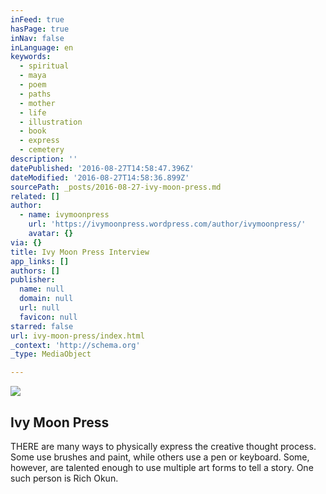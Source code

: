 ```yaml
---
inFeed: true
hasPage: true
inNav: false
inLanguage: en
keywords:
  - spiritual
  - maya
  - poem
  - paths
  - mother
  - life
  - illustration
  - book
  - express
  - cemetery
description: ''
datePublished: '2016-08-27T14:58:47.396Z'
dateModified: '2016-08-27T14:58:36.899Z'
sourcePath: _posts/2016-08-27-ivy-moon-press.md
related: []
author:
  - name: ivymoonpress
    url: 'https://ivymoonpress.wordpress.com/author/ivymoonpress/'
    avatar: {}
via: {}
title: Ivy Moon Press Interview
app_links: []
authors: []
publisher:
  name: null
  domain: null
  url: null
  favicon: null
starred: false
url: ivy-moon-press/index.html
_context: 'http://schema.org'
_type: MediaObject

---
```

![](https://the-grid-user-content.s3-us-west-2.amazonaws.com/51508bcd-e90a-4c72-896b-13aac85675f3.jpg)

<article style=""><h1>Ivy Moon Press</h1><p>THERE are many ways to physically express the creative thought process. Some use brushes and paint, while others use a pen or keyboard. Some, however, are talented enough to use multiple art forms to tell a story. One such person is Rich Okun.</p></article>
